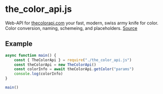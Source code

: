 # the_color_api.js
Web-API for [thecolorapi.com](https://www.thecolorapi.com/) your fast, modern, swiss army knife for color. Color conversion, naming, schemeing, and placeholders. [Source](https://github.com/joshbeckman/thecolorapi)

## Example
```JavaScript
async function main() {
	const { TheColorApi } = require("./the_color_api.js")
	const theColorApi = new TheColorApi()
	const colorInfo = await theColorApi.getColor("params")
	console.log(colorInfo)
}

main()
```
